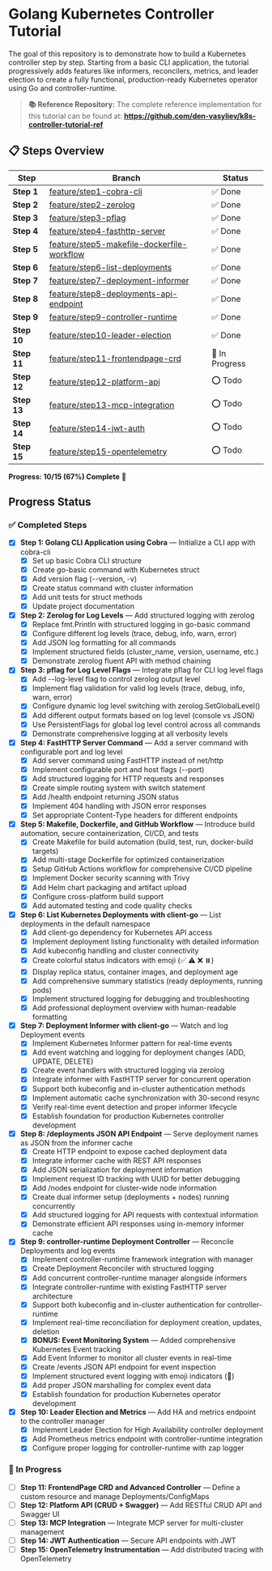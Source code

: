 # Golang Kubernetes Controller Tutorial

The goal of this repository is to demonstrate how to build a Kubernetes controller step by step. Starting from a basic CLI application, the tutorial progressively adds features like informers, reconcilers, metrics, and leader election to create a fully functional, production-ready Kubernetes operator using Go and controller-runtime.

> **📚 Reference Repository:** The complete reference implementation for this tutorial can be found at:
> **https://github.com/den-vasyliev/k8s-controller-tutorial-ref**

## 📋 Steps Overview

| Step | Branch | Status |
|------|--------|---------|
| **Step 1** | [feature/step1-cobra-cli](https://github.com/alioss/k8s-controller-crash-course/tree/feature/step1-cobra-cli) | ✅ Done |
| **Step 2** | [feature/step2-zerolog](https://github.com/alioss/k8s-controller-crash-course/tree/feature/step2-zerolog-logging) | ✅ Done |
| **Step 3** | [feature/step3-pflag](https://github.com/alioss/k8s-controller-crash-course/tree/feature/step3-pflag-loglevel) | ✅ Done |
| **Step 4** | [feature/step4-fasthttp-server](https://github.com/alioss/k8s-controller-crash-course/tree/feature/step4-fasthttp-server) | ✅ Done |
| **Step 5** | [feature/step5-makefile-dockerfile-workflow](https://github.com/alioss/k8s-controller-crash-course/tree/feature/step5-makefile-docker-ci) | ✅ Done |
| **Step 6** | [feature/step6-list-deployments](https://github.com/alioss/k8s-controller-crash-course/tree/feature/step6-list-deployments) | ✅ Done |
| **Step 7** | [feature/step7-deployment-informer](https://github.com/alioss/k8s-controller-crash-course/tree/feature/step7-informer) | ✅ Done |
| **Step 8** | [feature/step8-deployments-api-endpoint](https://github.com/alioss/k8s-controller-crash-course/tree/feature/step8-api-handler) | ✅ Done |
| **Step 9** | [feature/step9-controller-runtime](https://github.com/alioss/k8s-controller-crash-course/tree/feature/step9-controller-runtime) | ✅ Done |
| **Step 10** | [feature/step10-leader-election](https://github.com/alioss/k8s-controller-crash-course/tree/feature/step10-leader-election) | ✅ Done |
| **Step 11** | [feature/step11-frontendpage-crd](https://github.com/alioss/k8s-controller-crash-course/tree/feature/step11-frontendpage-crd) | 🔄 In Progress |
| **Step 12** | [feature/step12-platform-api](https://github.com/alioss/k8s-controller-crash-course/tree/feature/step12-platform-api) | ⭕ Todo |
| **Step 13** | [feature/step13-mcp-integration](https://github.com/alioss/k8s-controller-crash-course/tree/feature/step13-mcp-integration) | ⭕ Todo |
| **Step 14** | [feature/step14-jwt-auth](https://github.com/alioss/k8s-controller-crash-course/tree/feature/step14-jwt-auth) | ⭕ Todo |
| **Step 15** | [feature/step15-opentelemetry](https://github.com/alioss/k8s-controller-crash-course/tree/feature/step15-opentelemetry) | ⭕ Todo |

**Progress: 10/15 (67%) Complete** 🚀

## Progress Status

### ✅ Completed Steps

- [x] **Step 1: Golang CLI Application using Cobra** — Initialize a CLI app with cobra-cli
  * [x] Set up basic Cobra CLI structure
  * [x] Create go-basic command with Kubernetes struct
  * [x] Add version flag (--version, -v)
  * [x] Create status command with cluster information
  * [x] Add unit tests for struct methods
  * [x] Update project documentation

- [x] **Step 2: Zerolog for Log Levels** — Add structured logging with zerolog
  * [x] Replace fmt.Println with structured logging in go-basic command
  * [x] Configure different log levels (trace, debug, info, warn, error)
  * [x] Add JSON log formatting for all commands
  * [x] Implement structured fields (cluster_name, version, username, etc.)
  * [x] Demonstrate zerolog fluent API with method chaining

- [x] **Step 3: pflag for Log Level Flags** — Integrate pflag for CLI log level flags
  * [x] Add --log-level flag to control zerolog output level
  * [x] Implement flag validation for valid log levels (trace, debug, info, warn, error)
  * [x] Configure dynamic log level switching with zerolog.SetGlobalLevel()
  * [x] Add different output formats based on log level (console vs JSON)
  * [x] Use PersistentFlags for global log level control across all commands
  * [x] Demonstrate comprehensive logging at all verbosity levels

- [x] **Step 4: FastHTTP Server Command** — Add a server command with configurable port and log level
  * [x] Add server command using FastHTTP instead of net/http
  * [x] Implement configurable port and host flags (--port)
  * [x] Add structured logging for HTTP requests and responses
  * [x] Create simple routing system with switch statement
  * [x] Add /health endpoint returning JSON status
  * [x] Implement 404 handling with JSON error responses
  * [x] Set appropriate Content-Type headers for different endpoints

- [x] **Step 5: Makefile, Dockerfile, and GitHub Workflow** — Introduce build automation, secure containerization, CI/CD, and tests
  * [x] Create Makefile for build automation (build, test, run, docker-build targets)
  * [x] Add multi-stage Dockerfile for optimized containerization
  * [x] Setup GitHub Actions workflow for comprehensive CI/CD pipeline
  * [x] Implement Docker security scanning with Trivy
  * [x] Add Helm chart packaging and artifact upload
  * [x] Configure cross-platform build support
  * [x] Add automated testing and code quality checks

- [x] **Step 6: List Kubernetes Deployments with client-go** — List deployments in the default namespace
  * [x] Add client-go dependency for Kubernetes API access
  * [x] Implement deployment listing functionality with detailed information
  * [x] Add kubeconfig handling and cluster connectivity
  * [x] Create colorful status indicators with emoji (✅ ⚠️ ❌ ⏸️)
  * [x] Display replica status, container images, and deployment age
  * [x] Add comprehensive summary statistics (ready deployments, running pods)
  * [x] Implement structured logging for debugging and troubleshooting
  * [x] Add professional deployment overview with human-readable formatting

- [x] **Step 7: Deployment Informer with client-go** — Watch and log Deployment events
  * [x] Implement Kubernetes Informer pattern for real-time events
  * [x] Add event watching and logging for deployment changes (ADD, UPDATE, DELETE)
  * [x] Create event handlers with structured logging via zerolog
  * [x] Integrate informer with FastHTTP server for concurrent operation
  * [x] Support both kubeconfig and in-cluster authentication methods
  * [x] Implement automatic cache synchronization with 30-second resync
  * [x] Verify real-time event detection and proper informer lifecycle
  * [x] Establish foundation for production Kubernetes controller development

- [x] **Step 8: /deployments JSON API Endpoint** — Serve deployment names as JSON from the informer cache
  * [x] Create HTTP endpoint to expose cached deployment data
  * [x] Integrate informer cache with REST API responses
  * [x] Add JSON serialization for deployment information
  * [x] Implement request ID tracking with UUID for better debugging
  * [x] Add /nodes endpoint for cluster-wide node information
  * [x] Create dual informer setup (deployments + nodes) running concurrently
  * [x] Add structured logging for API requests with contextual information
  * [x] Demonstrate efficient API responses using in-memory informer cache

- [x] **Step 9: controller-runtime Deployment Controller** — Reconcile Deployments and log events
  * [x] Implement controller-runtime framework integration with manager
  * [x] Create Deployment Reconciler with structured logging
  * [x] Add concurrent controller-runtime manager alongside informers
  * [x] Integrate controller-runtime with existing FastHTTP server architecture
  * [x] Support both kubeconfig and in-cluster authentication for controller-runtime
  * [x] Implement real-time reconciliation for deployment creation, updates, deletion
  * [x] **BONUS: Event Monitoring System** — Added comprehensive Kubernetes Event tracking
  * [x] Add Event Informer to monitor all cluster events in real-time
  * [x] Create /events JSON API endpoint for event inspection
  * [x] Implement structured event logging with emoji indicators (📅)
  * [x] Add proper JSON marshalling for complex event data
  * [x] Establish foundation for production Kubernetes operator development

- [x] **Step 10: Leader Election and Metrics** — Add HA and metrics endpoint to the controller manager
  * [x] Implement Leader Election for High Availability controller deployment
  * [x] Add Prometheus metrics endpoint with controller-runtime integration
  * [x] Configure proper logging for controller-runtime with zap logger

### 🔄 In Progress

- [ ] **Step 11: FrontendPage CRD and Advanced Controller** — Define a custom resource and manage Deployments/ConfigMaps
- [ ] **Step 12: Platform API (CRUD + Swagger)** — Add RESTful CRUD API and Swagger UI
- [ ] **Step 13: MCP Integration** — Integrate MCP server for multi-cluster management
- [ ] **Step 14: JWT Authentication** — Secure API endpoints with JWT
- [ ] **Step 15: OpenTelemetry Instrumentation** — Add distributed tracing with OpenTelemetry